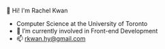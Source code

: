 👋 Hi! I'm Rachel Kwan

- Computer Science at the University of Toronto
- 🌱 I’m currently involved in Front-end Development
- 📫 rkwan.hy@gmail.com

<!---
rkwan05/rkwan05 is a ✨ special ✨ repository because its `README.md` (this file) appears on your GitHub profile.
You can click the Preview link to take a look at your changes.
--->
